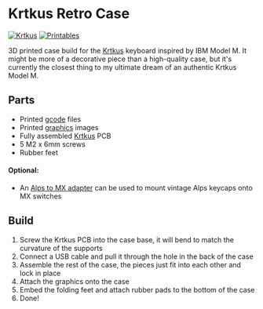 # Krtkus Retro Case

[![Krtkus](https://img.shields.io/badge/GitHub-Krtkus-blue?logo=github)](https://github.com/swift502/Krtkus)
[![Printables](https://img.shields.io/badge/Printables-Krtkus%20Retro%20Case-orange?logo=printables)](https://www.printables.com/model)

3D printed case build for the [Krtkus](https://github.com/swift502/Krtkus) keyboard inspired by IBM Model M. It might be more of a decorative piece than a high-quality case, but it's currently the closest thing to my ultimate dream of an authentic Krtkus Model M.

## Parts

- Printed [gcode](gcode/) files
- Printed [graphics](graphics/) images
- Fully assembled [Krtkus](https://github.com/swift502/Krtkus) PCB
- 5 M2 x 6mm screws
- Rubber feet

#### Optional:

- An [Alps to MX adapter](https://www.printables.com/model/1424039) can be used to mount vintage Alps keycaps onto MX switches

## Build

1. Screw the Krtkus PCB into the case base, it will bend to match the curvature of the supports
2. Connect a USB cable and pull it through the hole in the back of the case
3. Assemble the rest of the case, the pieces just fit into each other and lock in place
4. Attach the graphics onto the case
5. Embed the folding feet and attach rubber pads to the bottom of the case
6. Done!